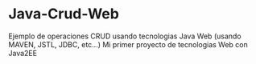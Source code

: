 # Java-Crud-Web
Ejemplo de operaciones CRUD usando tecnologias Java Web (usando MAVEN, JSTL, JDBC, etc...)
Mi primer proyecto de tecnologias Web con Java2EE
